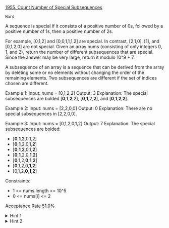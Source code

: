 [1955. Count Number of Special Subsequences](https://leetcode.com/problems/count-number-of-special-subsequences/)

`Hard`

A sequence is special if it consists of a positive number of 0s, followed by a positive number of 1s, then a positive number of 2s.

For example, [0,1,2] and [0,0,1,1,1,2] are special.
In contrast, [2,1,0], [1], and [0,1,2,0] are not special.
Given an array nums (consisting of only integers 0, 1, and 2), return the number of different subsequences that are special. Since the answer may be very large, return it modulo 10^9 + 7.

A subsequence of an array is a sequence that can be derived from the array by deleting some or no elements without changing the order of the remaining elements. Two subsequences are different if the set of indices chosen are different.

Example 1:
Input: nums = [0,1,2,2]
Output: 3
Explanation: The special subsequences are bolded [**0**,**1**,**2**,2], [**0**,**1**,2,**2**], and [**0**,**1**,**2**,**2**].

Example 2:
Input: nums = [2,2,0,0]
Output: 0
Explanation: There are no special subsequences in [2,2,0,0].

Example 3:
Input: nums = [0,1,2,0,1,2]
Output: 7
Explanation: The special subsequences are bolded:
- [**0**,**1**,**2**,0,1,2]
- [**0**,**1**,2,0,1,**2**]
- [**0**,**1**,**2**,0,1,**2**]
- [**0**,**1**,2,0,**1**,**2**]
- [**0**,1,2,**0**,**1**,**2**]
- [**0**,1,2,0,**1**,**2**]
- [0,1,2,**0**,**1**,**2**] 

Constraints:

- 1 <= nums.length <= 10^5
- 0 <= nums[i] <= 2

Acceptance Rate
51.0%

<details>
<summary>Hint 1</summary>

Can we first solve a simpler problem? Counting the number of subsequences with 1s followed by 0s.

</details>

<details>
<summary>Hint 2</summary>

How can we keep track of the partially matched subsequences to help us find the answer?

</details>
